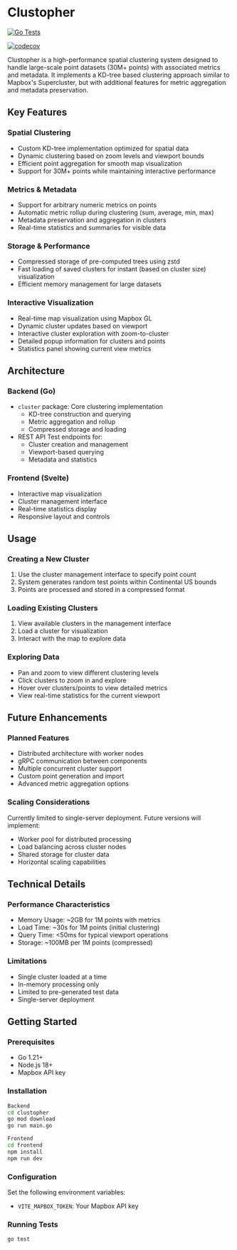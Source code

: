 # Clustopher

[![Go Tests](https://github.com/thomas-cabral/clustopher/actions/workflows/go-test.yml/badge.svg)](https://github.com/thomas-cabral/clustopher/actions/workflows/go-test.yml)

[![codecov](https://codecov.io/gh/thomas-cabral/clustopher/branch/main/graph/badge.svg)](https://codecov.io/gh/thomas-cabral/clustopher)

Clustopher is a high-performance spatial clustering system designed to handle large-scale point datasets (30M+ points) with associated metrics and metadata. It implements a KD-tree based clustering approach similar to Mapbox's Supercluster, but with additional features for metric aggregation and metadata preservation.

## Key Features

### Spatial Clustering
- Custom KD-tree implementation optimized for spatial data
- Dynamic clustering based on zoom levels and viewport bounds
- Efficient point aggregation for smooth map visualization
- Support for 30M+ points while maintaining interactive performance

### Metrics & Metadata
- Support for arbitrary numeric metrics on points
- Automatic metric rollup during clustering (sum, average, min, max)
- Metadata preservation and aggregation in clusters
- Real-time statistics and summaries for visible data

### Storage & Performance
- Compressed storage of pre-computed trees using zstd
- Fast loading of saved clusters for instant (based on cluster size) visualization
- Efficient memory management for large datasets

### Interactive Visualization
- Real-time map visualization using Mapbox GL
- Dynamic cluster updates based on viewport
- Interactive cluster exploration with zoom-to-cluster
- Detailed popup information for clusters and points
- Statistics panel showing current view metrics

## Architecture

### Backend (Go)
- `cluster` package: Core clustering implementation
  - KD-tree construction and querying
  - Metric aggregation and rollup
  - Compressed storage and loading
- REST API Test endpoints for:
  - Cluster creation and management
  - Viewport-based querying
  - Metadata and statistics

### Frontend (Svelte)
- Interactive map visualization
- Cluster management interface
- Real-time statistics display
- Responsive layout and controls

## Usage

### Creating a New Cluster
1. Use the cluster management interface to specify point count
2. System generates random test points within Continental US bounds
3. Points are processed and stored in a compressed format

### Loading Existing Clusters
1. View available clusters in the management interface
2. Load a cluster for visualization
3. Interact with the map to explore data

### Exploring Data
- Pan and zoom to view different clustering levels
- Click clusters to zoom in and explore
- Hover over clusters/points to view detailed metrics
- View real-time statistics for the current viewport

## Future Enhancements

### Planned Features
- Distributed architecture with worker nodes
- gRPC communication between components
- Multiple concurrent cluster support
- Custom point generation and import
- Advanced metric aggregation options

### Scaling Considerations
Currently limited to single-server deployment. Future versions will implement:
- Worker pool for distributed processing
- Load balancing across cluster nodes
- Shared storage for cluster data
- Horizontal scaling capabilities

## Technical Details

### Performance Characteristics
- Memory Usage: ~2GB for 1M points with metrics
- Load Time: ~30s for 1M points (initial clustering)
- Query Time: <50ms for typical viewport operations
- Storage: ~100MB per 1M points (compressed)

### Limitations
- Single cluster loaded at a time
- In-memory processing only
- Limited to pre-generated test data
- Single-server deployment

## Getting Started

### Prerequisites
- Go 1.21+
- Node.js 18+
- Mapbox API key

### Installation

```bash
Backend
cd clustopher
go mod download
go run main.go

Frontend
cd frontend
npm install
npm run dev
```


### Configuration
Set the following environment variables:
- `VITE_MAPBOX_TOKEN`: Your Mapbox API key

### Running Tests
```bash
go test
```
